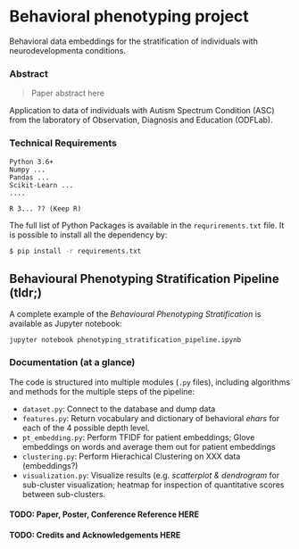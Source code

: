 # Behavioral phenotyping project

Behavioral data embeddings for the stratification of individuals
with neurodevelopmenta conditions.

### Abstract

> Paper abstract here 

Application to data of individuals with Autism Spectrum Condition (ASC)
from the laboratory of Observation, Diagnosis and Education (ODFLab).

### Technical Requirements

```
Python 3.6+
Numpy ...
Pandas ...
Scikit-Learn ...
....

R 3... ?? (Keep R)
```

The full list of Python Packages is available in the `requrirements.txt` file. It is possible
to install all the dependency by:

```bash
$ pip install -r requirements.txt 
```

## Behavioural Phenotyping Stratification Pipeline (tldr;)

A complete example of the _Behavioural Phenotyping Stratification_ is available 
as Jupyter notebook:

```
jupyter notebook phenotyping_stratification_pipeline.ipynb
```

### Documentation (at a glance)

The code is structured into multiple modules (`.py` files), including algorithms and methods 
for the multiple steps of the pipeline:

* `dataset.py`: Connect to the database and dump data
* `features.py`: Return vocabulary and dictionary of behavioral *ehars* for each of the 4 possible depth level.
* `pt_embedding.py`: Perform TFIDF for patient embeddings; Glove embeddings on words and average them out for patient embeddings
* `clustering.py`: Perform Hierachical Clustering on XXX data (embeddings?)
* `visualization.py`: Visualize results (e.g. _scatterplot & dendrogram_ for sub-cluster visualization; 
heatmap for inspection of quantitative scores between sub-clusters.


#### TODO: Paper, Poster, Conference Reference HERE

#### TODO: Credits and Acknowledgements HERE



